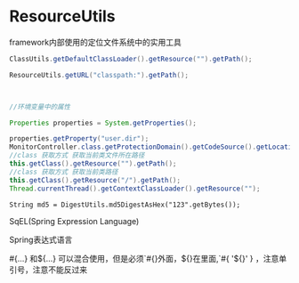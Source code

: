 # ResourceUtils

framework内部使用的定位文件系统中的实用工具



```java
ClassUtils.getDefaultClassLoader().getResource("").getPath();

ResourceUtils.getURL("classpath:").getPath();



//环境变量中的属性

Properties properties = System.getProperties();

properties.getProperty("user.dir");
MonitorController.class.getProtectionDomain().getCodeSource().getLocation().getFile();
//class 获取方式 获取当前类文件所在路径
this.getClass().getResource("").getPath();
//class 获取方式 获取当前类路径
this.getClass().getResource("/").getPath();
Thread.currentThread().getContextClassLoader().getResource("");
```































```
String md5 = DigestUtils.md5DigestAsHex("123".getBytes());
```

































SqEL(Spring Expression Language)

Spring表达式语言

#{…} 和${…} 可以混合使用，但是必须`#{}外面，${}在里面,`#{ '${}' } ，注意单引号，注意不能反过来
